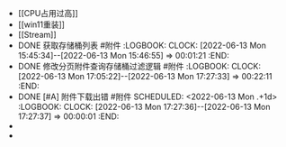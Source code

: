 - [[CPU占用过高]]
- [[win11重装]]
- [[Stream]]
- DONE 获取存储桶列表 #附件
  :LOGBOOK:
  CLOCK: [2022-06-13 Mon 15:45:34]--[2022-06-13 Mon 15:46:55] =>  00:01:21
  :END:
- DONE 修改分页附件查询存储桶过滤逻辑 #附件
  :LOGBOOK:
  CLOCK: [2022-06-13 Mon 17:05:22]--[2022-06-13 Mon 17:27:33] =>  00:22:11
  :END:
- DONE [#A] 附件下载出错 #附件 
  SCHEDULED: <2022-06-13 Mon .+1d>
  :LOGBOOK:
  CLOCK: [2022-06-13 Mon 17:27:36]--[2022-06-13 Mon 17:27:37] =>  00:00:01
  :END:
-
-